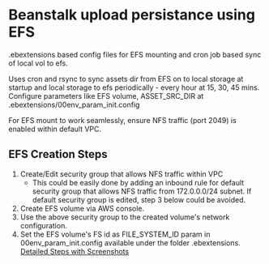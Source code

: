 # Beanstalk upload persistance using EFS
.ebextensions based config files for EFS mounting and cron job based sync of local vol to efs.

Uses cron and rsync to sync assets dir from EFS on to local storage at startup and local storage to efs periodically - every hour at 15, 30, 45 mins. 
Configure parameters like EFS volume, ASSET_SRC_DIR at .ebextensions/00env_param_init.config

For EFS mount to work seamlessly, ensure NFS traffic (port 2049) is enabled within default VPC. 

## EFS Creation Steps 
1. Create/Edit security group that allows NFS traffic within VPC 
   - This could be easily done by adding an inbound rule for default security group that allows NFS traffic from 172.0.0.0/24 subnet. If default security group is edited, step 3 below could be avoided. 
2. Create EFS volume via AWS console.
3. Use the above security group to the created volume's network configuration.
4. Set the EFS volume's FS id  as FILE_SYSTEM_ID param in 00env_param_init.config available under the folder .ebextensions.
[Detailed Steps with Screenshots](docs/EFSCreate.md)

